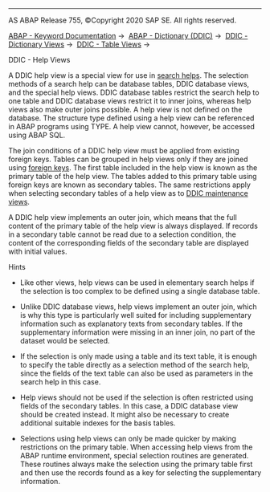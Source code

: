   

* * *

AS ABAP Release 755, ©Copyright 2020 SAP SE. All rights reserved.

[ABAP - Keyword Documentation](javascript:call_link\('abenabap.htm'\)) →  [ABAP - Dictionary (DDIC)](javascript:call_link\('abenabap_dictionary.htm'\)) →  [DDIC - Dictionary Views](javascript:call_link\('abenddic_views.htm'\)) →  [DDIC - Table Views](javascript:call_link\('abenddic_table_views.htm'\)) → 

DDIC - Help Views

A DDIC help view is a special view for use in [search helps](javascript:call_link\('abensearch_help_glosry.htm'\) "Glossary Entry"). The selection methods of a search help can be database tables, DDIC database views, and the special help views. DDIC database tables restrict the search help to one table and DDIC database views restrict it to inner joins, whereas help views also make outer joins possible. A help view is not defined on the database. The structure type defined using a help view can be referenced in ABAP programs using TYPE. A help view cannot, however, be accessed using ABAP SQL.

The join conditions of a DDIC help view must be applied from existing foreign keys. Tables can be grouped in help views only if they are joined using [foreign keys](javascript:call_link\('abenforeign_key_glosry.htm'\) "Glossary Entry"). The first table included in the help view is known as the primary table of the help view. The tables added to this primary table using foreign keys are known as secondary tables. The same restrictions apply when selecting secondary tables of a help view as to [DDIC maintenance views](javascript:call_link\('abenddic_maintenance_views.htm'\)).

A DDIC help view implements an outer join, which means that the full content of the primary table of the help view is always displayed. If records in a secondary table cannot be read due to a selection condition, the content of the corresponding fields of the secondary table are displayed with initial values.

Hints

-   Like other views, help views can be used in elementary search helps if the selection is too complex to be defined using a single database table.

-   Unlike DDIC database views, help views implement an outer join, which is why this type is particularly well suited for including supplementary information such as explanatory texts from secondary tables. If the supplementary information were missing in an inner join, no part of the dataset would be selected.

-   If the selection is only made using a table and its text table, it is enough to specify the table directly as a selection method of the search help, since the fields of the text table can also be used as parameters in the search help in this case.

-   Help views should not be used if the selection is often restricted using fields of the secondary tables. In this case, a DDIC database view should be created instead. It might also be necessary to create additional suitable indexes for the basis tables.

-   Selections using help views can only be made quicker by making restrictions on the primary table. When accessing help views from the ABAP runtime environment, special selection routines are generated. These routines always make the selection using the primary table first and then use the records found as a key for selecting the supplementary information.